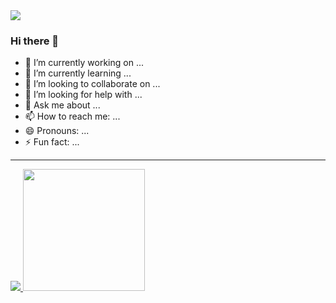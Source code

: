 <a href="https://github.com/danpercic86">
  <img src="https://komarev.com/ghpvc/?username=danpercic86" />
</a>

### Hi there 👋

- 🔭 I’m currently working on ...
- 🌱 I’m currently learning ...
- 👯 I’m looking to collaborate on ...
- 🤔 I’m looking for help with ...
- 💬 Ask me about ...
- 📫 How to reach me: ...
- 😄 Pronouns: ...
- ⚡ Fun fact: ...

***

<div>
<a href="https://github.com/danpercic86">
  <img src="https://github-readme-stats.vercel.app/api?username=danpercic86&show_icons=true&hide_border=true" />
</a>

<a href="https://github.com/danpercic86">
  <img src="https://github-readme-stats.vercel.app/api/top-langs/?username=danpercic86&layout=compact" height="195" />
</a>
</div>
